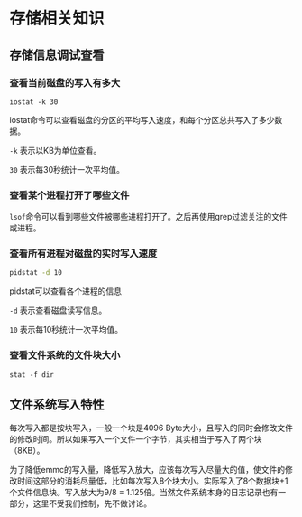 # 存储相关知识

## 存储信息调试查看

### 查看当前磁盘的写入有多大

```shell
iostat -k 30
```

iostat命令可以查看磁盘的分区的平均写入速度，和每个分区总共写入了多少数据。

`-k` 表示以KB为单位查看。

`30` 表示每30秒统计一次平均值。

### 查看某个进程打开了哪些文件

`lsof`命令可以看到哪些文件被哪些进程打开了。之后再使用grep过滤关注的文件或进程。

### 查看所有进程对磁盘的实时写入速度

```bash
pidstat -d 10
```

pidstat可以查看各个进程的信息

`-d` 表示查看磁盘读写信息。

`10` 表示每10秒统计一次平均值。

### 查看文件系统的文件块大小

```shell
stat -f dir
```

## 文件系统写入特性

每次写入都是按块写入，一般一个块是4096 Byte大小，且写入的同时会修改文件的修改时间。所以如果写入一个文件一个字节，其实相当于写入了两个块（8KB）。

为了降低emmc的写入量，降低写入放大，应该每次写入尽量大的值，使文件的修改时间这部分的消耗尽量低，比如每次写入8个块大小。实际写入了8个数据块+1个文件信息块。写入放大为9/8 = 1.125倍。当然文件系统本身的日志记录也有一部分，这里不受我们控制，先不做讨论。
